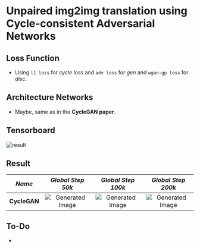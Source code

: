 # Unpaired img2img translation using Cycle-consistent Adversarial Networks

## Loss Function

* Using ```l1 loss``` for *cycle loss* and ```adv loss``` for *gen* and ```wgan-gp loss``` for *disc*.

## Architecture Networks

* Maybe, same as in the **CycleGAN paper**.

## Tensorboard

![result](https://github.com/kozistr/Awesome-GANs/blob/master/CycleGAN/cyclegan_tb.png)

## Result

*Name* | *Global Step 50k* | *Global Step 100k* | *Global Step 200k*
:---: | :---: | :---: | :---:
**CycleGAN**     | ![Generated Image](https://github.com/kozistr/Awesome-GANs/blob/master/CycleGAN/gen_img/train_00050000.png) | ![Generated Image](https://github.com/kozistr/Awesome-GANs/blob/master/CycleGAN/gen_img/train_00100000.png) | ![Generated Image](https://github.com/kozistr/Awesome-GANs/blob/master/CycleGAN/gen_img/train_00200000.png)

## To-Do
* 